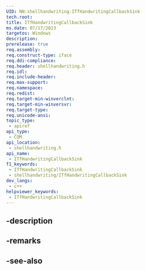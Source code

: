 ```yaml
---
UID: NN:shellhandwriting.ITfHandwritingCallbackSink
tech.root: 
title: ITfHandwritingCallbackSink
ms.date: 07/17/2023
targetos: Windows
description: 
prerelease: true
req.assembly: 
req.construct-type: iface
req.ddi-compliance: 
req.header: shellhandwriting.h
req.idl: 
req.include-header: 
req.max-support: 
req.namespace: 
req.redist: 
req.target-min-winverclnt: 
req.target-min-winversvr: 
req.target-type: 
req.unicode-ansi: 
topic_type:
 - apiref
api_type:
 - COM
api_location:
 - shellhandwriting.h
api_name:
 - ITfHandwritingCallbackSink
f1_keywords:
 - ITfHandwritingCallbackSink
 - shellhandwriting/ITfHandwritingCallbackSink
dev_langs:
 - c++
helpviewer_keywords:
 - ITfHandwritingCallbackSink
---
```


## -description

## -remarks

## -see-also

